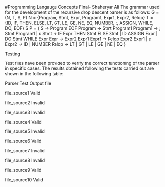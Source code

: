 #Programming Langauge Concepts Final- Shaheryar Ali
 The grammar used for the development of the recursive drop descent parser is as follows:
G = (N, T, S, P)
N = {Program, Stmt, Expr, Program1, Expr1, Expr2, Relop}
T = {ID, IF, THEN, ELSE, LT, GT, LE, GE, NE, EQ, NUMBER, ;, ASSIGN, WHILE, DO, EOF}
S
P = {
       S -> Program EOF
       Program -> Stmt Program1
       Program1 -> ; Stmt Program1 | ɛ
       Stmt -> IF Expr THEN Stmt ELSE Stmt | ID ASSIGN Expr | DO Stmt WHILE Expr
       Expr -> Expr2 Expr1
       Expr1 -> Relop Expr2 Expr1 | ɛ
       Expr2 -> ID | NUMBER
       Relop -> LT | GT | LE | GE | NE | EQ
      }
      
  Testing

Test files have been provided to verify the correct functioning of the parser in specific cases. 
The results obtained following the tests carried out are shown in the following table:

Parser Test Output file

file_source1	Valid

file_source2	Invalid

file_source3	Invalid

file_source4	Valid

file_source5	Invalid

file_source6	Valid

file_source7	Invalid

file_source8	Invalid

file_source9	Valid

file_source10	Valid
